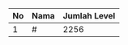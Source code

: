 | No | Nama            | Jumlah Level |
|----|-----------------|--------------|
| 1  | #    |    2256        |
